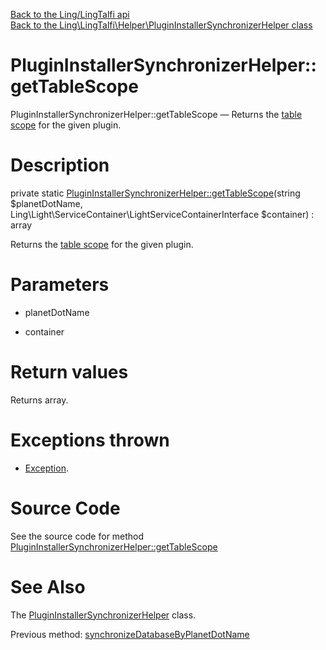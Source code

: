 [Back to the Ling/LingTalfi api](https://github.com/lingtalfi/LingTalfi/blob/master/doc/api/Ling/LingTalfi.md)<br>
[Back to the Ling\LingTalfi\Helper\PluginInstallerSynchronizerHelper class](https://github.com/lingtalfi/LingTalfi/blob/master/doc/api/Ling/LingTalfi/Helper/PluginInstallerSynchronizerHelper.md)


PluginInstallerSynchronizerHelper::getTableScope
================



PluginInstallerSynchronizerHelper::getTableScope — Returns the [table scope](https://github.com/lingtalfi/TheBar/blob/master/discussions/table-scope.md) for the given plugin.




Description
================


private static [PluginInstallerSynchronizerHelper::getTableScope](https://github.com/lingtalfi/LingTalfi/blob/master/doc/api/Ling/LingTalfi/Helper/PluginInstallerSynchronizerHelper/getTableScope.md)(string $planetDotName, Ling\Light\ServiceContainer\LightServiceContainerInterface $container) : array




Returns the [table scope](https://github.com/lingtalfi/TheBar/blob/master/discussions/table-scope.md) for the given plugin.




Parameters
================


- planetDotName

    

- container

    


Return values
================

Returns array.


Exceptions thrown
================

- [Exception](http://php.net/manual/en/class.exception.php).&nbsp;







Source Code
===========
See the source code for method [PluginInstallerSynchronizerHelper::getTableScope](https://github.com/lingtalfi/LingTalfi/blob/master/Helper/PluginInstallerSynchronizerHelper.php#L51-L67)


See Also
================

The [PluginInstallerSynchronizerHelper](https://github.com/lingtalfi/LingTalfi/blob/master/doc/api/Ling/LingTalfi/Helper/PluginInstallerSynchronizerHelper.md) class.

Previous method: [synchronizeDatabaseByPlanetDotName](https://github.com/lingtalfi/LingTalfi/blob/master/doc/api/Ling/LingTalfi/Helper/PluginInstallerSynchronizerHelper/synchronizeDatabaseByPlanetDotName.md)<br>

